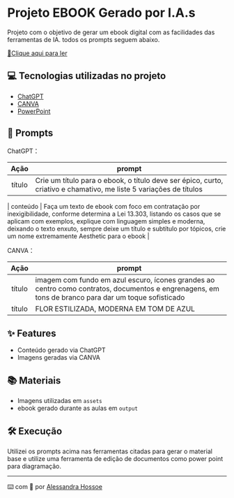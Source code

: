 # Projeto EBOOK Gerado por I.A.s

Projeto com o objetivo de gerar um ebook digital com as facilidades das ferramentas de IA. todos os prompts
seguem abaixo.

<a href="https://github.com/alehossoe/prompts-recipe-to-create-a-ebook/blob/7ee75957a70d7c2451dccc5b7abe667e14a17db2/Ebook_Inexigibilidade%20Descomplicada%20.pdf"> 📕Clique aqui para ler</a>

## 💻 Tecnologias utilizadas no projeto

- [ChatGPT](https://chat.openai.com/) 
- [CANVA](https://www.canva.com/dream-lab)
- [PowerPoint](https://www.microsoft.com/en/microsoft-365/powerpoint)

## 🧠 Prompts


ChatGPT：

|   Ação   | prompt                                                                                                                                                                                                                                                                         |
| :------: | ------------------------------------------------------------------------------------------------------------------------------------------------------------------------------------------------------------------------------------------------------------------------------ |
|  título  | Crie um título para o ebook, o título deve ser épico, curto, criativo e chamativo, me liste 5 variações de títulos  

| conteúdo | Faça um texto de ebook  com foco em contratação por inexigibilidade, conforme determina a Lei 13.303, listando os casos que se aplicam com exemplos, explique com linguagem simples e moderna, deixando o texto enxuto, sempre deixe um título e  subtítulo por tópicos, crie um nome extremamente Aesthetic para o ebook |


CANVA：

|  Ação  | prompt                                                                                 |
| :----: | -------------------------------------------------------------------------------------- |
| título | imagem  com fundo em azul escuro,  ícones grandes ao centro como contratos, documentos e engrenagens, em tons de branco para dar um toque sofisticado |
| título | FLOR ESTILIZADA, MODERNA EM TOM DE AZUL|

## ✨ Features

- Conteúdo gerado via ChatGPT
- Imagens geradas via CANVA

## 📚 Materiais

- Imagens utilizadas em `assets`
- ebook gerado durante as aulas em `output`

## 🛠️ Execução

Utilizei os prompts acima nas ferramentas citadas para gerar o material base e utilize uma ferramenta de edição de documentos como power point para diagramação.

---

⌨️ com 💜 por [Alessandra Hossoe](https://github.com/alehossoe)
